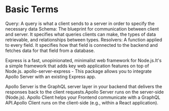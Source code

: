# Basic Terms
Query: A query is what a client sends to a server in order to specify the necessary data
Schema: The blueprint for communication between client and server. It specifies what queries clients can make, the types of data retrievable, and relationships between types.
Resolvers: A function applied to every field. It specifies how that field is connected to the backend and fetches data for that field from a database.

Express is a fast, unopinionated, minimalist web framework for Node.js.It's a simple framework that adds key web application features on top of Node.js. 
apollo-server-express -  This package allows you to integrate Apollo Server with an existing Express app.

Apollo Server is the GraphQL server layer in your backend that delivers the responses back to the client requests.Apollo Server runs on the server-side (Node.js).
Apollo Client helps your Frontend communicate with a GraphQL API.Apollo Client runs on the client-side (e.g., within a React application).





